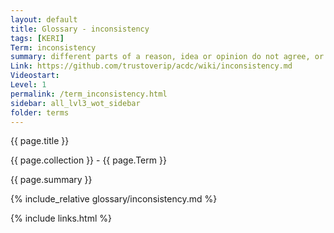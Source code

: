 ```yaml
---
layout: default
title: Glossary - inconsistency
tags: [KERI]
Term: inconsistency
summary: different parts of a reason, idea or opinion do not agree, or it does not agree with something else.
Link: https://github.com/trustoverip/acdc/wiki/inconsistency.md
Videostart: 
Level: 1
permalink: /term_inconsistency.html
sidebar: all_lvl3_wot_sidebar
folder: terms
---
```


{{ page.title }}

{{ page.collection }} - {{ page.Term }}

   {{ page.summary }}

{% include_relative glossary/inconsistency.md %}

 {% include links.html %} 
